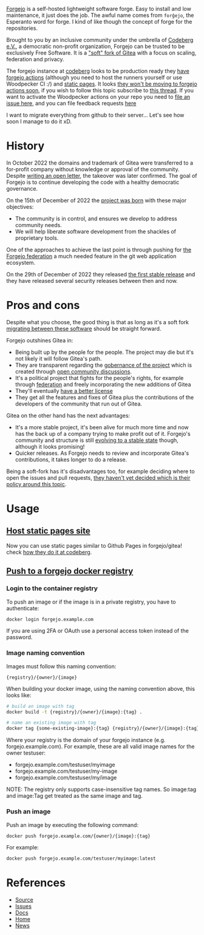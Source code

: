 [Forgejo](https://forgejo.org/) is a self-hosted lightweight software forge.
Easy to install and low maintenance, it just does the job. The awful name comes from `forĝejo`, the Esperanto word for forge. I kind of like though the concept of forge for the repositories.

Brought to you by an inclusive community under the umbrella of [Codeberg e.V.](https://forgejo.org/faq/#what-is-codeberg-ev), a democratic non-profit organization, Forgejo can be trusted to be exclusively Free Software. It is a ["soft" fork of Gitea](https://codeberg.org/forgejo/forgejo/src/branch/forgejo/CONTRIBUTING/WORKFLOW.md#feature-branches) with a focus on scaling, federation and privacy.

The forgejo instance at [codeberg](https://codeberg.org) looks to be production ready they [have forgejo actions](https://docs.codeberg.org/ci/actions/) (although you need to host the runners yourself or use Woodpecker CI :/) and [static pages](#host-static-pages-site). It looks [they won't be moving to forgejo actions soon](https://codeberg.org/Codeberg-CI/feedback/issues/192), if you wish to follow this topic subscribe to [this thread](https://codeberg.org/Codeberg/Community/issues/843). If you want to activate the Woodpecker actions on your repo you need to [file an issue here](https://codeberg.org/Codeberg-e.V./requests), and you can file feedback requests [here](https://codeberg.org/Codeberg-CI/feedback/issues)

I want to migrate everything from github to their server... Let's see how soon I manage to do it xD.

# History

In October 2022 the domains and trademark of Gitea were transferred to a for-profit company without knowledge or approval of the community. Despite [writing an open letter](https://gitea-open-letter.coding.social/), the takeover was later confirmed. The goal of Forgejo is to continue developing the code with a healthy democratic governance.

On the 15th of December of 2022 the [project was born](https://forgejo.org/2022-12-15-hello-forgejo/) with these major objectives:

- The community is in control, and ensures we develop to address community needs.
- We will help liberate software development from the shackles of proprietary tools.

One of the approaches to achieve the last point is through pushing for [the Forgejo federation](https://forgejo.org/2023-01-10-answering-forgejo-federation-questions/) a much needed feature in the git web application ecosystem.

On the 29th of December of 2022 they released [the first stable release](https://forgejo.org/2022-12-29-release-v1-18-0) and they have released several security releases between then and now.

# Pros and cons

Despite what you choose, the good thing is that as long as it's a soft fork [migrating between these software](https://forgejo.org/faq/#are-migrations-between-gitea-and-forgejo-possible) should be straight forward.

Forgejo outshines Gitea in:

- Being built up by the people for the people. The project may die but it's not likely it will follow Gitea's path.
- They are transparent regarding the [gobernance of the project](https://codeberg.org/forgejo/governance) which is created through [open community discussions](https://codeberg.org/forgejo/discussions/issues).
- It's a political project that fights for the people's rights, for example through [federation](https://forgejo.org/2023-01-10-answering-forgejo-federation-questions/) and freely incorporating the new additions of Gitea
- They'll eventually [have a better license](https://codeberg.org/forgejo/discussions/issues/6)
- They get all the features and fixes of Gitea plus the contributions of the developers of the community that run out of Gitea.

Gitea on the other hand has the next advantages:

- It's a more stable project, it's been alive for much more time and now has the back up of a company trying to make profit out of it. Forgejo's community and structure is still [evolving to a stable state](https://codeberg.org/forgejo/meta/issues/187) though, although it looks promising!
- Quicker releases. As Forgejo needs to review and incorporate Gitea's contributions, it takes longer to do a release.

Being a soft-fork has it's disadvantages too, for example deciding where to open the issues and pull requests, [they haven't yet decided which is their policy around this topic](https://codeberg.org/forgejo/meta/issues/114).

# Usage

## [Host static pages site](https://codeberg.page/)

Now you can use static pages similar to Github Pages in forgejo/gitea! check [how they do it at codeberg](https://codeberg.page/).

## [Push to a forgejo docker registry](https://forgejo.org/docs/latest/user/packages/container/)

### Login to the container registry

To push an image or if the image is in a private registry, you have to authenticate:

```bash
docker login forgejo.example.com
```

If you are using 2FA or OAuth use a personal access token instead of the password.

### Image naming convention

Images must follow this naming convention:

```
{registry}/{owner}/{image}
```

When building your docker image, using the naming convention above, this looks like:

```bash
# build an image with tag
docker build -t {registry}/{owner}/{image}:{tag} .

# name an existing image with tag
docker tag {some-existing-image}:{tag} {registry}/{owner}/{image}:{tag}
```

Where your registry is the domain of your forgejo instance (e.g. forgejo.example.com). For example, these are all valid image names for the owner testuser:

- forgejo.example.com/testuser/myimage
- forgejo.example.com/testuser/my-image
- forgejo.example.com/testuser/my/image

NOTE: The registry only supports case-insensitive tag names. So image:tag and image:Tag get treated as the same image and tag.

### Push an image

Push an image by executing the following command:

```bash
docker push forgejo.example.com/{owner}/{image}:{tag}
```

For example:

```bash
docker push forgejo.example.com/testuser/myimage:latest
```

# References

- [Source](https://codeberg.org/forgejo/forgejo)
- [Issues](https://codeberg.org/forgejo/forgejo/issues)
- [Docs](https://forgejo.org/docs/latest)
- [Home](https://forgejo.org/)
- [News](https://forgejo.org/news/)
